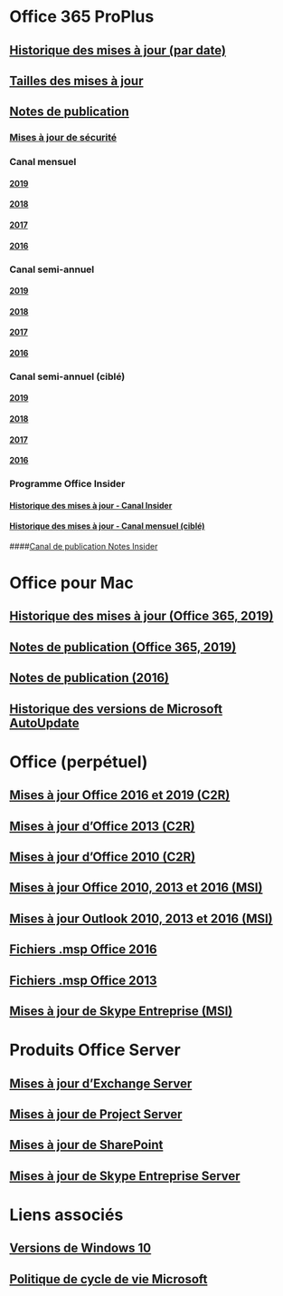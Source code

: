 # Office 365 ProPlus
## [Historique des mises à jour (par date)](update-history-office365-proplus-by-date.md)
## [Tailles des mises à jour](download-sizes-office365-proplus-updates.md)

## [Notes de publication](release-notes-office365-proplus.md)

### [Mises à jour de sécurité](office365-proplus-security-updates.md)

### Canal mensuel
#### [2019](monthly-channel-2019.md)
#### [2018](monthly-channel-2018.md)
#### [2017](monthly-channel-2017.md)
#### [2016](monthly-channel-2016.md)


### Canal semi-annuel
#### [2019](semi-annual-channel-2019.md)
#### [2018](semi-annual-channel-2018.md)
#### [2017](semi-annual-channel-2017.md)
#### [2016](semi-annual-channel-2016.md)

### Canal semi-annuel (ciblé)
#### [2019](semi-annual-channel-targeted-2019.md)
#### [2018](semi-annual-channel-targeted-2018.md)
#### [2017](semi-annual-channel-targeted-2017.md)
#### [2016](semi-annual-channel-targeted-2016.md)


### Programme Office Insider  
#### [Historique des mises à jour - Canal Insider](update-history-office-insider.md)
#### [Historique des mises à jour - Canal mensuel (ciblé)](update-history-monthly-channel-targeted.md)
####[Canal de publication Notes Insider](release-notes-office-insider.md)

# Office pour Mac
## [Historique des mises à jour (Office 365, 2019)](update-history-office-for-mac.md)
## [Notes de publication (Office 365, 2019)](release-notes-office-for-mac.md)
## [Notes de publication (2016)](release-notes-office-2016-mac.md)
## [Historique des versions de Microsoft AutoUpdate](release-history-microsoft-autoupdate.md)

# Office (perpétuel)
## [Mises à jour Office 2016 et 2019 (C2R)](update-history-office-2019.md)
## [Mises à jour d’Office 2013 (C2R)](update-history-office-2013.md)
## [Mises à jour d’Office 2010 (C2R)](update-history-office-2010-click-to-run.md)
## [Mises à jour Office 2010, 2013 et 2016 (MSI)](office-updates-msi.md)
## [Mises à jour Outlook 2010, 2013 et 2016 (MSI)](outlook-updates-msi.md)
## [Fichiers .msp Office 2016](msp-files-office-2016.md)
## [Fichiers .msp Office 2013](msp-files-office-2013.md)
## [Mises à jour de Skype Entreprise (MSI)](https://docs.microsoft.com/SkypeForBusiness/sfb-client-updates)

# Produits Office Server
## [Mises à jour d’Exchange Server](https://docs.microsoft.com/Exchange/new-features/build-numbers-and-release-dates)
## [Mises à jour de Project Server](project-server-updates.md)
## [Mises à jour de SharePoint](sharepoint-updates.md)
## [Mises à jour de Skype Entreprise Server](https://docs.microsoft.com/SkypeForBusiness/sfb-server-updates)

# Liens associés
## [Versions de Windows 10](https://www.microsoft.com/itpro/windows-10/release-information)
## [Politique de cycle de vie Microsoft](https://support.microsoft.com/lifecycle)
